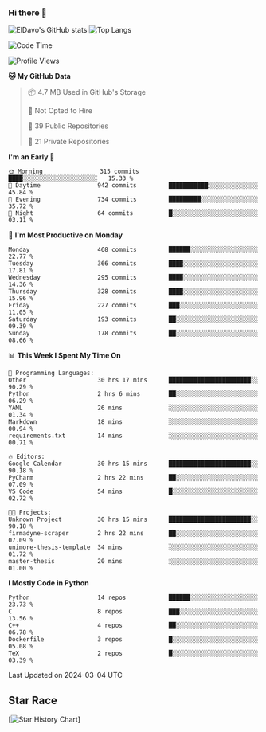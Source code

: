 ### Hi there 👋
![ElDavo's GitHub stats](https://github-readme-stats.vercel.app/api?username=ElDavoo&show_icons=true&theme=chartreuse-dark)
![Top Langs](https://github-readme-stats.vercel.app/api/top-langs/?username=ElDavoo&theme=chartreuse-dark&layout=compact)

<!--START_SECTION:waka-->
![Code Time](http://img.shields.io/badge/Code%20Time-1%2C023%20hrs%2013%20mins-blue)

![Profile Views](http://img.shields.io/badge/Profile%20Views-0-blue)

**🐱 My GitHub Data** 

> 📦 4.7 MB Used in GitHub's Storage 
 > 
> 🚫 Not Opted to Hire
 > 
> 📜 39 Public Repositories 
 > 
> 🔑 21 Private Repositories 
 > 
**I'm an Early 🐤** 

```text
🌞 Morning                315 commits         ████░░░░░░░░░░░░░░░░░░░░░   15.33 % 
🌆 Daytime                942 commits         ███████████░░░░░░░░░░░░░░   45.84 % 
🌃 Evening                734 commits         █████████░░░░░░░░░░░░░░░░   35.72 % 
🌙 Night                  64 commits          █░░░░░░░░░░░░░░░░░░░░░░░░   03.11 % 
```
📅 **I'm Most Productive on Monday** 

```text
Monday                   468 commits         ██████░░░░░░░░░░░░░░░░░░░   22.77 % 
Tuesday                  366 commits         ████░░░░░░░░░░░░░░░░░░░░░   17.81 % 
Wednesday                295 commits         ████░░░░░░░░░░░░░░░░░░░░░   14.36 % 
Thursday                 328 commits         ████░░░░░░░░░░░░░░░░░░░░░   15.96 % 
Friday                   227 commits         ███░░░░░░░░░░░░░░░░░░░░░░   11.05 % 
Saturday                 193 commits         ██░░░░░░░░░░░░░░░░░░░░░░░   09.39 % 
Sunday                   178 commits         ██░░░░░░░░░░░░░░░░░░░░░░░   08.66 % 
```


📊 **This Week I Spent My Time On** 

```text
💬 Programming Languages: 
Other                    30 hrs 17 mins      ███████████████████████░░   90.29 % 
Python                   2 hrs 6 mins        ██░░░░░░░░░░░░░░░░░░░░░░░   06.29 % 
YAML                     26 mins             ░░░░░░░░░░░░░░░░░░░░░░░░░   01.34 % 
Markdown                 18 mins             ░░░░░░░░░░░░░░░░░░░░░░░░░   00.94 % 
requirements.txt         14 mins             ░░░░░░░░░░░░░░░░░░░░░░░░░   00.71 % 

🔥 Editors: 
Google Calendar          30 hrs 15 mins      ███████████████████████░░   90.18 % 
PyCharm                  2 hrs 22 mins       ██░░░░░░░░░░░░░░░░░░░░░░░   07.09 % 
VS Code                  54 mins             █░░░░░░░░░░░░░░░░░░░░░░░░   02.72 % 

🐱‍💻 Projects: 
Unknown Project          30 hrs 15 mins      ███████████████████████░░   90.18 % 
firmadyne-scraper        2 hrs 22 mins       ██░░░░░░░░░░░░░░░░░░░░░░░   07.09 % 
unimore-thesis-template  34 mins             ░░░░░░░░░░░░░░░░░░░░░░░░░   01.72 % 
master-thesis            20 mins             ░░░░░░░░░░░░░░░░░░░░░░░░░   01.00 % 
```

**I Mostly Code in Python** 

```text
Python                   14 repos            ██████░░░░░░░░░░░░░░░░░░░   23.73 % 
C                        8 repos             ███░░░░░░░░░░░░░░░░░░░░░░   13.56 % 
C++                      4 repos             ██░░░░░░░░░░░░░░░░░░░░░░░   06.78 % 
Dockerfile               3 repos             █░░░░░░░░░░░░░░░░░░░░░░░░   05.08 % 
TeX                      2 repos             █░░░░░░░░░░░░░░░░░░░░░░░░   03.39 % 
```




 Last Updated on 2024-03-04 UTC
<!--END_SECTION:waka-->

## Star Race

[![Star History Chart](https://api.star-history.com/svg?repos=ElDavoo/WhatsApp-Crypt14-Crypt15-Decrypter,ElDavoo/TuringOS,EliteAndroidApps/WhatsApp-Crypt12-Decrypter,KnugiHK/Whatsapp-Chat-Exporter&type=Date)]
